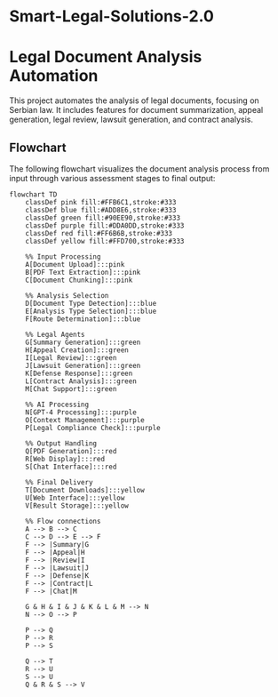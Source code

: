 # Smart-Legal-Solutions-2.0


# Legal Document Analysis Automation

This project automates the analysis of legal documents, focusing on Serbian law. It includes features for document summarization, appeal generation, legal review, lawsuit generation, and contract analysis.

## Flowchart

The following flowchart visualizes the document analysis process from input through various assessment stages to final output:

```mermaid
flowchart TD
    classDef pink fill:#FFB6C1,stroke:#333
    classDef blue fill:#ADD8E6,stroke:#333
    classDef green fill:#90EE90,stroke:#333
    classDef purple fill:#DDA0DD,stroke:#333
    classDef red fill:#FF6B6B,stroke:#333
    classDef yellow fill:#FFD700,stroke:#333

    %% Input Processing
    A[Document Upload]:::pink
    B[PDF Text Extraction]:::pink
    C[Document Chunking]:::pink

    %% Analysis Selection
    D[Document Type Detection]:::blue
    E[Analysis Type Selection]:::blue
    F[Route Determination]:::blue

    %% Legal Agents
    G[Summary Generation]:::green
    H[Appeal Creation]:::green
    I[Legal Review]:::green
    J[Lawsuit Generation]:::green
    K[Defense Response]:::green
    L[Contract Analysis]:::green
    M[Chat Support]:::green

    %% AI Processing
    N[GPT-4 Processing]:::purple
    O[Context Management]:::purple
    P[Legal Compliance Check]:::purple

    %% Output Handling
    Q[PDF Generation]:::red
    R[Web Display]:::red
    S[Chat Interface]:::red

    %% Final Delivery
    T[Document Downloads]:::yellow
    U[Web Interface]:::yellow
    V[Result Storage]:::yellow

    %% Flow connections
    A --> B --> C
    C --> D --> E --> F
    F --> |Summary|G
    F --> |Appeal|H
    F --> |Review|I
    F --> |Lawsuit|J
    F --> |Defense|K
    F --> |Contract|L
    F --> |Chat|M
    
    G & H & I & J & K & L & M --> N
    N --> O --> P
    
    P --> Q
    P --> R
    P --> S
    
    Q --> T
    R --> U
    S --> U
    Q & R & S --> V
